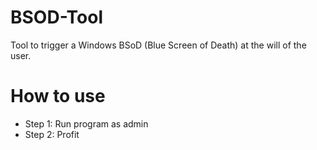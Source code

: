 # BSOD-Tool
Tool to trigger a Windows BSoD (Blue Screen of Death) at the will of the user.

# How to use
* Step 1: Run program as admin
* Step 2: Profit
